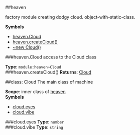 <a name="module_heaven"></a>
##heaven

factory module creating dodgy cloud. object-with-static-class.

  
**Symbols**  
  * [heaven.Cloud](#module_heaven.Cloud)
  * [heaven.createCloud()](#module_heaven.createCloud)
  * [\~new Cloud()](#module_heaven.Cloud)

<a name="module_heaven.Cloud"></a>
###heaven.Cloud
access to the Cloud class

**Type**: `module:heaven~Cloud`  
<a name="module_heaven.createCloud"></a>
###heaven.createCloud()
**Returns**: [Cloud](#module_heaven.Cloud)  
<a name="module_heaven.Cloud"></a>

##class: Cloud
The main class of machine

**Scope**: inner class of [heaven](#module_heaven)  
**Symbols**  
  * [cloud.eyes](#module_heaven.Cloud#eyes)
  * [cloud.vibe](#module_heaven.Cloud#vibe)

<a name="module_heaven.Cloud#eyes"></a>
###cloud.eyes
**Type**: `number`  
<a name="module_heaven.Cloud#vibe"></a>
###cloud.vibe
**Type**: `string`  
